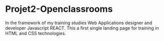 # Projet2-Openclassrooms
In the framework of my training studies Web Applications designer and developer Javascript REACT. This a first single landing page for training in HTML and CSS technologies.
